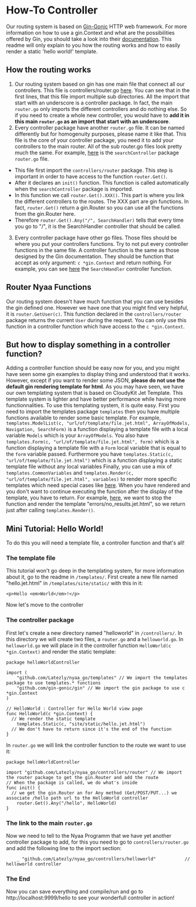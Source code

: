 # How-To Controller
Our routing system is based on [Gin-Gonic](https://github.com/gin-gonic/gin) HTTP web framework. For more information on how to use a gin.Context and what are the possibilities offered by Gin, you should take a look into their [documentation](https://github.com/gin-gonic/gin#api-examples).
This readme will only explain to you how the routing works and how to easily render a static 'hello world!' template.

## How the routing works
1. Our routing system based on gin has one main file that connect all our controllers. This file is controllers/router.go [here](https://github.com/Latezly/nyaa_go/blob/dev/controllers/router.go).
You can see that in the first lines, that this file import multiple sub directories. All the import that start with an underscore is a controller package. In fact, the main `router.go` only imports the different controllers and do nothing else. So if you need to create a whole new controller, you would have to **add it in this main `router.go` as an import that start with an underscore**.
2. Every controller package have another `router.go` file. It can be named differently but for homogenuity purposes, please name it like that. This file is the core of your controller package, you need it to add your controllers to the main router. All of the sub router.go files look pretty much the same.
For example, [here](https://github.com/Latezly/nyaa_go/blob/dev/controllers/search/router.go) is the `searchController` package `router.go` file.
* This file first import the `controllers/router` package. This step is important in order to have access to the function `router.Get()`.
* After it declares an `init()` function. This function is called automatically when the `searchController` package is imported.
* In this function we call `router.Get().XXX()`. This part is where you link the different controllers to the routes. The XXX part are gin functions. In fact, `router.Get()` return a gin.Router so you can use all the functions from the gin.Router here.
* Therefore `router.Get().Any("/", SearchHandler)` tells that every time you go to "/", it is the SearchHandler controller that should be called.
3. Every controller package have other go files. Those files should be where you put your controllers functions. Try to not put every controller functions in the same file. A controller function is the same as those designed by the Gin documentation. They should be function that accept as only argument: `c *gin.Context` and return nothing. For example, you can see [here](https://github.com/Latezly/nyaa_go/blob/dev/controllers/search/search.go#L19) the `SearchHandler` controller function.

## Router Nyaa Functions
Our routing system doesn't have much function that you can use besides the gin defined one. However we have one that you might find very helpful, it is `router.GetUser(c)`. This function declared in the `controllers/router` package returns the current `User` during the request. You can only use this function in a controller function which have access to the `c *gin.Context`.

## But how to display something in a controller function?
Adding a controller function should be easy now for you, and you might have seen some gin examples to display thing and understood that it works. However, except if you want to render some JSON, **please do not use the default gin rendering template for html**. As you may have seen, we have our own templating system that is based on CloudyKit Jet Template. This template system is lighter and have better performance while having more functionnalities.
To use this templating system, it is quite easy. First you need to import the templates package `templates` then you have multiple functions available to render some basic template.
For example, `templates.ModelList(c, "url/of/template/file.jet.html", ArrayOfModels, Navigation, SearchForm)` is a function displaying a template file with a local variable `Models` which is your `ArrayOfModels`.
You also have `templates.Form(c, "url/of/template/file.jet.html", form)` which is a function displaying a template file with a `Form` local variable that is equal to the `form` variable passed.
Furthermore you have `templates.Static(c, "url/of/template/file.jet.html")` which is a function displaying a static template file without any local variables
Finally, you can use a mix of `templates.CommonVariables` and `templates.Render(c, "url/of/template/file.jet.html", variables)` to render more specific templates which need special cases like [here](https://github.com/Latezly/nyaa_go/blob/dev/controllers/search/search.go#L70). 
When you have rendered and you don't want to continue executing the function after the display of the template, you have to return. For example, [here](https://github.com/Latezly/nyaa_go/blob/dev/controllers/search/search.go#L70), we want to stop the function and render the template "errors/no_results.jet.html", so we return just after calling `templates.Render()`.

## Mini Tutorial: Hello World!
To do this you will need a template file, a controller function and that's all!
### The template file
This tutorial won't go deep in the templating system, for more information about it, go to the readme in `/templates/`. First create a new file named "hello.jet.html" in `/templates/site/static/` with this in it:
```
<p>Hello <em>World</em>!</p>
```
Now let's move to the controller

### The controller package
First let's create a new directory named "helloworld" in `/controllers/`. In this directory we will create two files, a `router.go` and a `helloworld.go`.
In `helloworld.go` we will place in it the controller function `HelloWorld(c *gin.Context)` and render the static template:
```
package helloWorldController

import (
	"github.com/Latezly/nyaa_go/templates" // We import the templates package to use templates.* functions
	"github.com/gin-gonic/gin" // We import the gin package to use c *gin.Context
)

// HelloWorld : Controller for Hello World view page
func HelloWorld(c *gin.Context) {
  // We render the static template 
	templates.Static(c, "site/static/hello.jet.html")
  // We don't have to return since it's the end of the function
}
```

In `router.go` we will link the controller function to the route we want to use it:
```
package helloWorldController

import "github.com/Latezly/nyaa_go/controllers/router" // We import the router package to get the gin.Router and add the route
// When the package is called, we do what's inside
func init() {
  // we get the gin.Router an for Any method (Get/POST/PUT...) we associate /hello path url to the HelloWorld controller
	router.Get().Any("/hello", HelloWorld)
}
```

### The link to the main `router.go`
Now we need to tell to the Nyaa Programm that we have yet another controller package to add, for this you need to go to `controllers/router.go` and add the following line to the import section:
```
	_ "github.com/Latezly/nyaa_go/controllers/helloworld"           // helloworld controller
```

### The End
Now you can save everything and compile/run and go to http://localhost:9999/hello to see your wonderfull controller in action!
